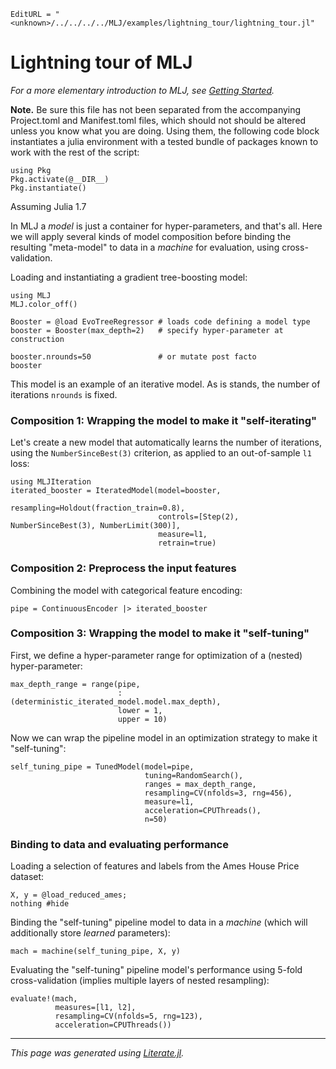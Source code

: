 ```@meta
EditURL = "<unknown>/../../../../MLJ/examples/lightning_tour/lightning_tour.jl"
```

# Lightning tour of MLJ

*For a more elementary introduction to MLJ, see [Getting
Started](https://alan-turing-institute.github.io/MLJ.jl/dev/getting_started/).*

**Note.** Be sure this file has not been separated from the
accompanying Project.toml and Manifest.toml files, which should not
should be altered unless you know what you are doing. Using them,
the following code block instantiates a julia environment with a tested
bundle of packages known to work with the rest of the script:

````@example lightning_tour
using Pkg
Pkg.activate(@__DIR__)
Pkg.instantiate()
````

Assuming Julia 1.7

In MLJ a *model* is just a container for hyper-parameters, and that's
all. Here we will apply several kinds of model composition before
binding the resulting "meta-model" to data in a *machine* for
evaluation, using cross-validation.

Loading and instantiating a gradient tree-boosting model:

````@example lightning_tour
using MLJ
MLJ.color_off()

Booster = @load EvoTreeRegressor # loads code defining a model type
booster = Booster(max_depth=2)   # specify hyper-parameter at construction
````

````@example lightning_tour
booster.nrounds=50               # or mutate post facto
booster
````

This model is an example of an iterative model. As is stands, the
number of iterations `nrounds` is fixed.

### Composition 1: Wrapping the model to make it "self-iterating"

Let's create a new model that automatically learns the number of iterations,
using the `NumberSinceBest(3)` criterion, as applied to an
out-of-sample `l1` loss:

````@example lightning_tour
using MLJIteration
iterated_booster = IteratedModel(model=booster,
                                 resampling=Holdout(fraction_train=0.8),
                                 controls=[Step(2), NumberSinceBest(3), NumberLimit(300)],
                                 measure=l1,
                                 retrain=true)
````

### Composition 2: Preprocess the input features

Combining the model with categorical feature encoding:

````@example lightning_tour
pipe = ContinuousEncoder |> iterated_booster
````

### Composition 3: Wrapping the model to make it "self-tuning"

First, we define a hyper-parameter range for optimization of a
(nested) hyper-parameter:

````@example lightning_tour
max_depth_range = range(pipe,
                        :(deterministic_iterated_model.model.max_depth),
                        lower = 1,
                        upper = 10)
````

Now we can wrap the pipeline model in an optimization strategy to make
it "self-tuning":

````@example lightning_tour
self_tuning_pipe = TunedModel(model=pipe,
                              tuning=RandomSearch(),
                              ranges = max_depth_range,
                              resampling=CV(nfolds=3, rng=456),
                              measure=l1,
                              acceleration=CPUThreads(),
                              n=50)
````

### Binding to data and evaluating performance

Loading a selection of features and labels from the Ames
House Price dataset:

````@example lightning_tour
X, y = @load_reduced_ames;
nothing #hide
````

Binding the "self-tuning" pipeline model to data in a *machine* (which
will additionally store *learned* parameters):

````@example lightning_tour
mach = machine(self_tuning_pipe, X, y)
````

Evaluating the "self-tuning" pipeline model's performance using 5-fold
cross-validation (implies multiple layers of nested resampling):

````@example lightning_tour
evaluate!(mach,
          measures=[l1, l2],
          resampling=CV(nfolds=5, rng=123),
          acceleration=CPUThreads())
````

---

*This page was generated using [Literate.jl](https://github.com/fredrikekre/Literate.jl).*


